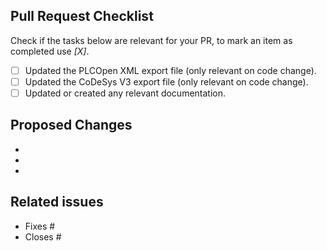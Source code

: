 ## Pull Request Checklist
Check if the tasks below are relevant for your PR, to mark an item as completed use *[X]*.

* [ ] Updated the PLCOpen XML export file (only relevant on code change).
* [ ] Updated the CoDeSys V3 export file (only relevant on code change).
* [ ] Updated or created any relevant documentation.

## Proposed Changes

- 
-
-

## Related issues

- Fixes #
- Closes #